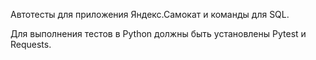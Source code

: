 Автотесты для приложения Яндекс.Самокат и команды для SQL.

Для выполнения тестов в Python должны быть установлены Pytest и Requests.

